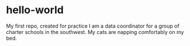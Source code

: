 # hello-world
My first repo, created for practice
I am a data coordinator for a group of charter schools in the southwest.
My cats are napping comfortably on my bed.
